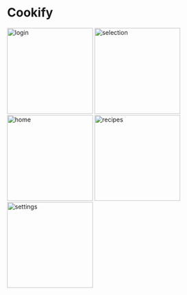# Cookify

<img src="https://github.com/orb-development/codeweek-app/blob/master/assets/UI-Screenshots/login.jpg" alt="login" width="200"/>
<img src="https://github.com/orb-development/codeweek-app/blob/master/assets/UI-Screenshots/selection.jpg" alt="selection" width="200"/>
<img src="https://github.com/orb-development/codeweek-app/blob/master/assets/UI-Screenshots/home.jpg" alt="home" width="200"/>
<img src="https://github.com/orb-development/codeweek-app/blob/master/assets/UI-Screenshots/recipes.jpg" alt="recipes" width="200"/>
<img src="https://github.com/orb-development/codeweek-app/blob/master/assets/UI-Screenshots/settins.jpg" alt="settings" width="200"/>
